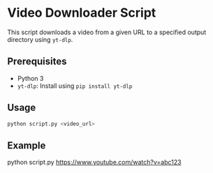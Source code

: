 # Video Downloader Script

This script downloads a video from a given URL to a specified output directory using `yt-dlp`.

## Prerequisites

- Python 3
- `yt-dlp`: Install using `pip install yt-dlp`

## Usage

```sh
python script.py <video_url>
```

## Example

python script.py https://www.youtube.com/watch?v=abc123
